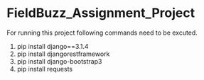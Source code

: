 # FieldBuzz_Assignment_Project

For running this project following commands need to be excuted.
  1. pip install django==3.1.4
  2. pip install djangorestframework
  3. pip install django-bootstrap3
  4. pip install requests
